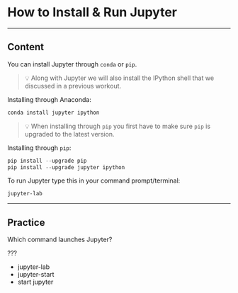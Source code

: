 ﻿---
author: Stefan-Stojanovic

type: normal

category: how to

---

# How to Install & Run Jupyter

---
## Content

You can install Jupyter through `conda` or `pip`.

> 💡 Along with Jupyter we will also install the IPython shell that we discussed in a previous workout.

Installing through Anaconda:
```sh
conda install jupyter ipython
```

> 💡 When installing through `pip` you first have to make sure `pip` is upgraded to the latest version.

Installing through `pip`:
```python
pip install --upgrade pip
pip install --upgrade jupyter ipython
```

To run Jupyter type this in your command prompt/terminal:
```sh
jupyter-lab
```

---
## Practice

Which command launches Jupyter?

???

- jupyter-lab
- jupyter-start
- start jupyter